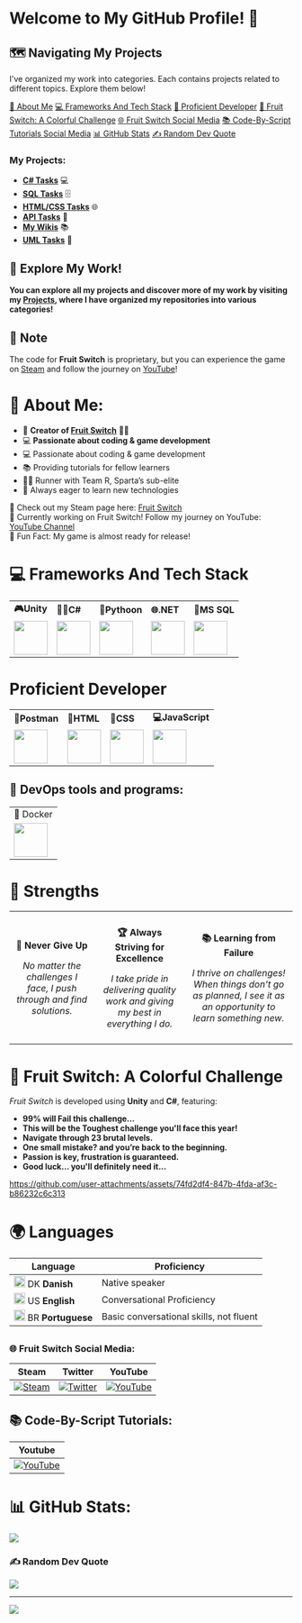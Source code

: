 # Welcome to My GitHub Profile! 🌟

## 🗺️ Navigating My Projects

I've organized my work into categories. Each contains projects related to different topics. Explore them below!


[💫 About Me](#-about-me)
[💻 Frameworks And Tech Stack](#-frameworks-and-tech-stack)
[🔮 Proficient Developer](#-proficient-developer)
[🍉 Fruit Switch: A Colorful Challenge](#-fruit-switch-a-colorful-challenge)
[🌐 Fruit Switch Social Media](#fruit-switch-social-media)
[📚 Code-By-Script Tutorials Social Media](#-code-by-script-tutorials)
[📊 GitHub Stats](#gitHub-stats)
[✍️ Random Dev Quote](#-random-dev-quote)



### My Projects:

- **[C# Tasks](https://github.com/stars/PlutoGamerpro/lists/c-opgaver)** 💻
- **[SQL Tasks](https://github.com/stars/PlutoGamerpro/lists/sql-opgaver)** 🗄️
- **[HTML/CSS Tasks](https://github.com/PlutoGamerpro/HTML-CSS-Tasks)** 🌐
- **[API Tasks](https://github.com/stars/PlutoGamerpro/lists/api-opgaver)** 🔗
- **[My Wikis](https://github.com/stars/PlutoGamerpro/lists/mine-wikier)** 📚
- **[UML Tasks](https://github.com/stars/PlutoGamerpro/lists/uml-opgaver)** 📝

## 🚀 Explore My Work!

**You can explore all my projects and discover more of my work by visiting my [Projects](https://github.com/PlutoGamerpro?tab=stars), where I have organized my repositories into various categories!**

## 📢 Note

The code for **Fruit Switch** is proprietary, but you can experience the game on [Steam](https://store.steampowered.com/app/2248480/Fruit_Switch/) and follow the journey on [YouTube](https://www.youtube.com/@FruitSwitchTeam)!



# 💫 About Me:

- 👋 **Creator of [Fruit Switch](https://store.steampowered.com/app/2248480/Fruit_Switch/)** 🍉🍊
- 💻 **Passionate about coding & game development**
- 💻 Passionate about coding & game development
- 📚 Providing tutorials for fellow learners
- 🏃‍♂️ Runner with Team R, Sparta’s sub-elite
- 🌱 Always eager to learn new technologies


🔗 Check out my Steam page here: [Fruit Switch](https://store.steampowered.com/app/2248480/Fruit_Switch/)<br>
🔭 Currently working on Fruit Switch! Follow my journey on YouTube: [YouTube Channel](https://www.youtube.com/@FruitSwitchTeam)<br>
🎉 Fun Fact: My game is almost ready for release!




<h1>💻 Frameworks And Tech Stack </h1>
<table>
<tr>
    <td><b class="tech-name">🎮Unity</b><span class="underline"></span></td>
    <td><b class="tech-name">🧑‍💻C#</b><span class="underline"></span></td>
        <td><b class="tech-name">🐍Pythoon</b><span class="underline"></span></td>
     <td><b class="tech-name">🌐.NET</b><span class="underline"></span></td>
    <td><b class="tech-name">🐬MS SQL</b><span class="underline"></span></td>
   </tr>
    <td><a href="https://unity.com/" target="_blank"><img src="https://cdn.jsdelivr.net/gh/devicons/devicon@latest/icons/unity/unity-original.svg" width="60px"></a></td>
       <td><a href="https://docs.microsoft.com/en-us/dotnet/csharp/" target="_blank"><img src="https://cdn.jsdelivr.net/gh/devicons/devicon@latest/icons/csharp/csharp-original.svg" width="60px"></a></td>
       <td><a href="https://www.python.org/" target="_blank"><img src="https://cdn.jsdelivr.net/gh/devicons/devicon@latest/icons/python/python-original.svg" width="60px"></a></td>
    <td><a href="https://dotnet.microsoft.com/" target="_blank"><img src="https://cdn.jsdelivr.net/gh/devicons/devicon@latest/icons/dot-net/dot-net-plain-wordmark.svg" width="60px"></a></td>
    <td><a href="https://www.microsoft.com/en-us/sql-server/sql-server-downloads" target="_blank"><img src="https://cdn.jsdelivr.net/gh/devicons/devicon@latest/icons/microsoftsqlserver/microsoftsqlserver-original.svg" width="60px"></a></td>

    
  </tr>
</table>
<h1>Proficient Developer</h1>
<table>
<tr>
    <td><b class="tech-name">📮Postman</b><span class="underline"></span></td>
    <td><b class="tech-name">📝HTML</b><span class="underline"></span></td>
    <td><b class="tech-name">🎨CSS</b><span class="underline"></span></td>
    <td><b class="tech-name">💻JavaScript</b><span class="underline"></span></td>
  </tr>
    <td><a href="https://www.postman.com/" target="_blank"><img src="https://cdn.jsdelivr.net/gh/devicons/devicon@latest/icons/postman/postman-original.svg" width="60px"></a></td>
       <td><a href="https://developer.mozilla.org/en-US/docs/Web/HTML" target="_blank"><img src="https://cdn.jsdelivr.net/gh/devicons/devicon@latest/icons/html5/html5-original.svg" width="60px"></a></td>
    <td><a href="https://developer.mozilla.org/en-US/docs/Web/CSS" target="_blank"><img src="https://cdn.jsdelivr.net/gh/devicons/devicon@latest/icons/css3/css3-original.svg" width="60px"></a></td>
    <td><a href="https://developer.mozilla.org/en-US/docs/Web/JavaScript" target="_blank"><img src="https://cdn.jsdelivr.net/gh/devicons/devicon@latest/icons/javascript/javascript-original.svg" width="60px"></a></td>
  </tr>
</table>




<h2>🚀 DevOps tools and programs:</h2>
<table>
  <tr>
    <td>🐳 Docker</td>
  </tr>
    <tr>
        <td><a href="https://www.docker.com/" target="_blank"><img src="https://cdn.jsdelivr.net/gh/devicons/devicon@latest/icons/docker/docker-original.svg" width="60px"></a></td>
     </tr>
  </table>



<h1>💪 Strengths</h1>
<table style="width: 100%; border-collapse: collapse;">
  <tr>
    <td style="padding: 10px; text-align: center;">
      <p><strong>💪 Never Give Up</strong></p>
      <p style="font-style: italic;">No matter the challenges I face, I push through and find solutions.</p>
    </td>
    <td style="padding: 10px; text-align: center;">
      <p><strong>🏆 Always Striving for Excellence</strong></p>
      <p style="font-style: italic;">I take pride in delivering quality work and giving my best in everything I do.</p>
    </td>
    <td style="padding: 10px; text-align: center;">
      <p><strong>📚 Learning from Failure</strong></p>
      <p style="font-style: italic;">I thrive on challenges! When things don't go as planned, I see it as an opportunity to learn something new.</p>
    </td>
  </tr>
</table>


# 🍉 Fruit Switch: A Colorful Challenge

*Fruit Switch* is developed using **Unity** and **C#**, featuring:

- **99% will Fail this challenge...**
- **This will be the Toughest challenge you'll face this year!**
- **Navigate through 23 brutal levels.**
- **One small mistake? and you’re back to the beginning.**
- **Passion is key, frustration is guaranteed.**
- **Good luck… you'll definitely need it...**

https://github.com/user-attachments/assets/74fd2df4-847b-4fda-af3c-b86232c6c313


# 🌍 Languages
| Language      | Proficiency                                        |
|---------------|----------------------------------------------------|
| <img src="https://www.svgrepo.com/show/405466/flag-for-flag-denmark.svg" alt="Danish Flag" style="width:20px; height:20px;"> DK **Danish**    | Native speaker                                     |
| <img src="https://www.svgrepo.com/show/248851/united-states.svg" alt="English Flag" style="width:20px; height:20px;"> US **English**   | Conversational Proficiency                        |
| <img src="https://www.svgrepo.com/show/248829/brazil.svg" alt="Brazilian Flag" style="width:20px; height:20px;"> BR **Portuguese**| Basic conversational skills, not fluent     


## <h3> 🌐 Fruit Switch Social Media: </h3>      
| **Steam** | **Twitter** | **YouTube** |
|-----------|-------------|--------------|
| [![Steam](https://img.icons8.com/?size=48&id=zNqjI8XKkCv0&format=png)](https://store.steampowered.com/app/2248480/Fruit_Switch/) | [![Twitter](https://img.icons8.com/?size=50&id=phOKFKYpe00C&format=png)](https://x.com/Fruit_Switch) | [![YouTube](https://img.icons8.com/?size=48&id=19318&format=png)](https://www.youtube.com/@FruitSwitch) | [![YouTube](https://img.icons8.com/?size=48&id=19318&format=png)](https://www.youtube.com/@FruitSwitchTeam)

## 📚 Code-By-Script Tutorials:
| **Youtube** | 
|-----------|
 [![YouTube](https://img.icons8.com/?size=48&id=19318&format=png)](https://www.youtube.com/@CodeByScript) | 

# 📊 GitHub Stats:
![](https://github-readme-stats.vercel.app/api/top-langs/?username=PlutoGamerpro&theme=dark&hide_border=false&include_all_commits=true&count_private=false&layout=compact&random=123456)<br/>


### ✍️ Random Dev Quote
![](https://quotes-github-readme.vercel.app/api?type=horizontal&theme=radical)

---
[![](https://visitcount.itsvg.in/api?id=PlutoGamerpro&icon=0&color=0)](https://visitcount.itsvg.in)
